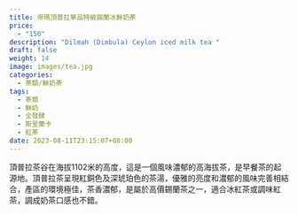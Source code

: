 ```yaml
---
title: 帝瑪頂普拉單品特級錫蘭冰鮮奶茶
price:
  - "150"
description: "Dilmah (Dimbula) Ceylon iced milk tea "
draft: false
weight: 14
image: images/tea.jpg
categories:
  - 茶類/鮮奶茶
tags:
  - 茶類
  - 鮮奶
  - 全發酵
  - 斯里蘭卡
  - 紅茶
date: 2023-08-11T23:15:07+08:00
---
```

 頂普拉茶谷在海拔1102米的高度，這是一個風味濃郁的高海拔茶，是早餐茶的起源地。頂普拉茶呈現紅銅色及深琥珀色的茶湯，優雅的亮度和濃郁的風味完善相結合，產區的環境極佳，茶香濃郁，是屬於高價錫蘭茶之一，適合冰紅茶或調味紅茶，調成奶茶口感也不錯。